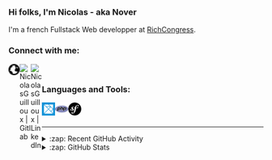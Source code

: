 ### Hi folks, I'm Nicolas - aka Nover

I'm a french Fullstack Web developper at [RichCongress](https://www.richcongress.com).

### Connect with me:

[<img align="left" alt="NicolasGuilloux.eu" width="22px" src="https://raw.githubusercontent.com/iconic/open-iconic/master/svg/globe.svg" />][website]
[<img align="left" alt="NicolasGuilloux | Gitlab" width="22px" src="https://gitlab.com/gitlab-com/gitlab-artwork/raw/master/logo/logo.svg" />][gitlab]
[<img align="left" alt="NicolasGuilloux | LinkedIn" width="22px" src="https://cdn.jsdelivr.net/npm/simple-icons@v3/icons/linkedin.svg" />][linkedin]

<br />

### Languages and Tools:

<img align="left" alt="Elm" width="26px" src="https://raw.githubusercontent.com/github/explore/master/topics/elm/elm.png" />
<img align="left" alt="PHP" width="26px" src="https://raw.githubusercontent.com/github/explore/master/topics/php/php.png" />
<img align="left" alt="Symfony" width="26px" src="https://raw.githubusercontent.com/github/explore/master/topics/symfony/symfony.png" />

<br />
<br />

---

<details>
  <summary>:zap: Recent GitHub Activity</summary>

<!--START_SECTION:activity-->
1. 🗣 Commented on [#13](https://github.com/NicolasGuilloux/shadow-nix/issues/13) in [NicolasGuilloux/shadow-nix](https://github.com/NicolasGuilloux/shadow-nix)
2. 🎉 Merged PR [#15](https://github.com/NicolasGuilloux/shadow-nix/pull/15) in [NicolasGuilloux/shadow-nix](https://github.com/NicolasGuilloux/shadow-nix)
3. 💪 Opened PR [#15](https://github.com/NicolasGuilloux/shadow-nix/pull/15) in [NicolasGuilloux/shadow-nix](https://github.com/NicolasGuilloux/shadow-nix)
4. 🗣 Commented on [#13](https://github.com/NicolasGuilloux/shadow-nix/issues/13) in [NicolasGuilloux/shadow-nix](https://github.com/NicolasGuilloux/shadow-nix)
5. ❗️ Closed issue [#13](https://github.com/NicolasGuilloux/shadow-nix/issues/13) in [NicolasGuilloux/shadow-nix](https://github.com/NicolasGuilloux/shadow-nix)
<!--END_SECTION:activity-->

</details>

<details>
  <summary>:zap: GitHub Stats</summary>

  <img align="left" alt="NicolasGuilloux's GitHub Stats" src="https://github-readme-stats.codestackr.vercel.app/api?username=NicolasGuilloux&show_icons=true&hide_border=true" />
</details>

[website]: https://nicolasguilloux.eu
[gitlab]: https://gitlab.com/NicolasGuilloux
[linkedin]: https://www.linkedin.com/in/nicolas-guilloux/
